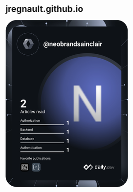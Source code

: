 # jregnault.github.io

<a href="https://app.daily.dev/DailyDevTips"><img src="https://github.com/jregnault/jregnault.github.io/blob/master/devcard.svg" width="400" alt="Jérémie Regnault's Dev Card"/></a>
